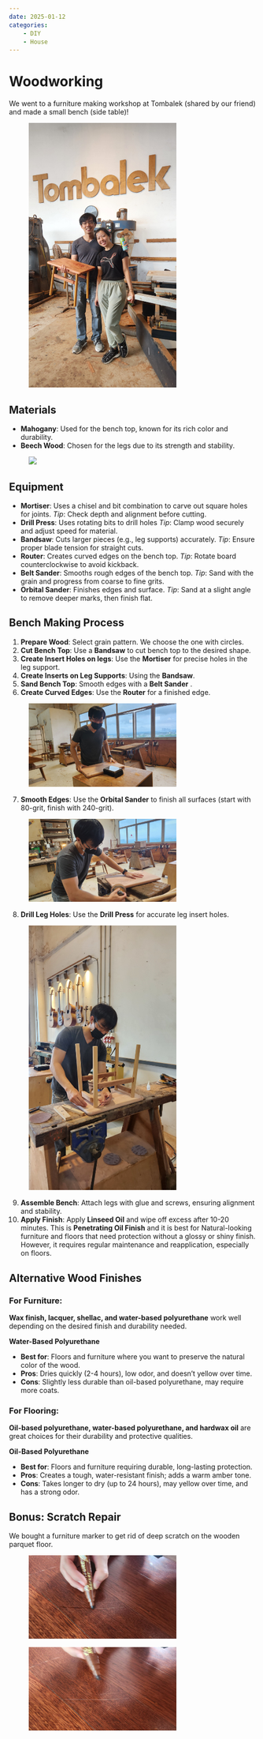 ```yaml
---
date: 2025-01-12
categories:
    - DIY
    - House
---
```


# Woodworking

We went to a furniture making workshop at Tombalek (shared by our friend) and made a small bench (side table)!

<figure style="max-width:300px">
  <img src="/static/blog/2025-01-18/tombalek_small_bench-min.jpg" alt="Small Bench" loading="lazy"/>
</figure>

<!-- more -->

## Materials
- **Mahogany**: Used for the bench top, known for its rich color and durability.
- **Beech Wood**: Chosen for the legs due to its strength and stability.
<figure style="max-width:300px">
  <img src="/static/blog/2025-01-18/materials-min.jpg" loading="lazy"/>
</figure>

## Equipment

- **Mortiser**: Uses a chisel and bit combination to carve out square holes for joints.
  *Tip*: Check depth and alignment before cutting.
- **Drill Press**: Uses rotating bits to drill holes
  *Tip*: Clamp wood securely and adjust speed for material.
- **Bandsaw**: Cuts larger pieces (e.g., leg supports) accurately.
  *Tip*: Ensure proper blade tension for straight cuts.
- **Router**: Creates curved edges on the bench top.
  *Tip*: Rotate board counterclockwise to avoid kickback.
- **Belt Sander**: Smooths rough edges of the bench top.
  *Tip*: Sand with the grain and progress from coarse to fine grits.
- **Orbital Sander**: Finishes edges and surface.
  *Tip*: Sand at a slight angle to remove deeper marks, then finish flat.

## Bench Making Process

1. **Prepare Wood**: Select grain pattern. We choose the one with circles.
2. **Cut Bench Top**: Use a **Bandsaw** to cut bench top to the desired shape.
3. **Create Insert Holes on legs**: Use the **Mortiser** for precise holes in the leg support.
4. **Create Inserts on Leg Supports**: Using the **Bandsaw**.
5. **Sand Bench Top**: Smooth edges with a **Belt Sander** .
6. **Create Curved Edges**: Use the **Router** for a finished edge.
<figure style="max-width:300px">
  <img src="/static/blog/2025-01-18/tombalek_router-min.jpg" loading="lazy"/>
</figure>

7. **Smooth Edges**: Use the **Orbital Sander** to finish all surfaces (start with 80-grit, finish with 240-grit).
<figure style="max-width:300px">
  <img src="/static/blog/2025-01-18/tombalek_sanding-min.jpg" loading="lazy"/>
</figure>

8. **Drill Leg Holes**: Use the **Drill Press** for accurate leg insert holes.

<figure style="max-width:300px">
  <img src="/static/blog/2025-01-18/tombalek_marking-min.jpg" loading="lazy"/>
</figure>

9. **Assemble Bench**: Attach legs with glue and screws, ensuring alignment and stability.
10. **Apply Finish**: Apply **Linseed Oil** and wipe off excess after 10-20 minutes. This is **Penetrating Oil Finish** and it is best for Natural-looking furniture and floors that need protection without a glossy or shiny finish. However, it requires regular maintenance and reapplication, especially on floors.

## Alternative Wood Finishes

### **For Furniture**:
   **Wax finish, lacquer, shellac, and water-based polyurethane** work well depending on the desired finish and durability needed.

**Water-Based Polyurethane**
   - **Best for**: Floors and furniture where you want to preserve the natural color of the wood.
   - **Pros**: Dries quickly (2-4 hours), low odor, and doesn’t yellow over time.
   - **Cons**: Slightly less durable than oil-based polyurethane, may require more coats.

### **For Flooring**:
   **Oil-based polyurethane, water-based polyurethane, and hardwax oil** are great choices for their durability and protective qualities.

**Oil-Based Polyurethane**
   - **Best for**: Floors and furniture requiring durable, long-lasting protection.
   - **Pros**: Creates a tough, water-resistant finish; adds a warm amber tone.
   - **Cons**: Takes longer to dry (up to 24 hours), may yellow over time, and has a strong odor.

## Bonus: Scratch Repair

We bought a furniture marker to get rid of deep scratch on the wooden parquet floor.

<figure style="max-width:300px">
  <img src="/static/blog/2025-01-18/furniture_marker_before-min.jpg" loading="lazy"/>
</figure>

<figure style="max-width:300px">
  <img src="/static/blog/2025-01-18/furniture_marker_after-min.jpg" loading="lazy"/>
</figure>








